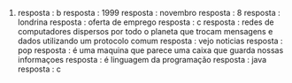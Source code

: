 1. resposta : b
resposta : 1999
resposta : novembro
resposta : 8
resposta : londrina
resposta : oferta de emprego
resposta : c
resposta : redes de computadores dispersos por todo o planeta que trocam mensagens e dados utilizando um protocolo comum
resposta :  vejo noticias
resposta : pop
resposta : é uma maquina que parece uma caixa que guarda  nossas informaçoes
resposta : é linguagem da programação
resposta : java
resposta : c